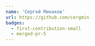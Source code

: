 ```yaml
---
name: 'Сергей Минаков'
url: https://github.com/cergmin
badges:
  - first-contribution-small
  - merged-pr-5
---
```

